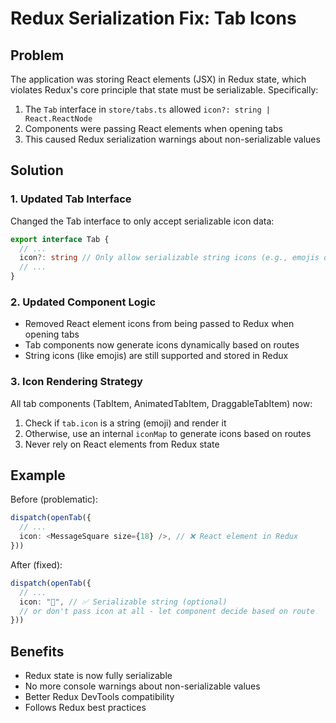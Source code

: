 # Redux Serialization Fix: Tab Icons

## Problem

The application was storing React elements (JSX) in Redux state, which violates Redux's core principle that state must be serializable. Specifically:

1. The `Tab` interface in `store/tabs.ts` allowed `icon?: string | React.ReactNode`
2. Components were passing React elements when opening tabs
3. This caused Redux serialization warnings about non-serializable values

## Solution

### 1. Updated Tab Interface
Changed the Tab interface to only accept serializable icon data:

```typescript
export interface Tab {
  // ...
  icon?: string // Only allow serializable string icons (e.g., emojis or icon names)
  // ...
}
```

### 2. Updated Component Logic
- Removed React element icons from being passed to Redux when opening tabs
- Tab components now generate icons dynamically based on routes
- String icons (like emojis) are still supported and stored in Redux

### 3. Icon Rendering Strategy
All tab components (TabItem, AnimatedTabItem, DraggableTabItem) now:
1. Check if `tab.icon` is a string (emoji) and render it
2. Otherwise, use an internal `iconMap` to generate icons based on routes
3. Never rely on React elements from Redux state

## Example

Before (problematic):
```typescript
dispatch(openTab({
  // ...
  icon: <MessageSquare size={18} />, // ❌ React element in Redux
}))
```

After (fixed):
```typescript
dispatch(openTab({
  // ...
  icon: "📝", // ✅ Serializable string (optional)
  // or don't pass icon at all - let component decide based on route
}))
```

## Benefits
- Redux state is now fully serializable
- No more console warnings about non-serializable values
- Better Redux DevTools compatibility
- Follows Redux best practices